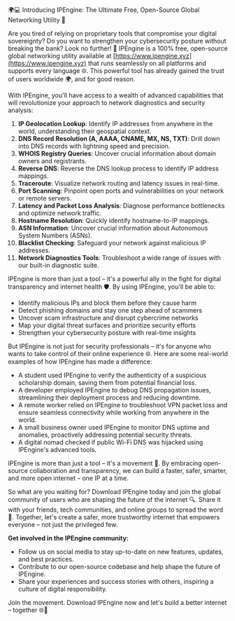🌍💻 Introducing IPEngine: The Ultimate Free, Open-Source Global Networking Utility 🚀

Are you tired of relying on proprietary tools that compromise your digital sovereignty? Do you want to strengthen your cybersecurity posture without breaking the bank? Look no further! 🔐 IPEngine is a 100% free, open-source global networking utility available at [https://www.ipengine.xyz](https://www.ipengine.xyz) that runs seamlessly on all platforms and supports every language 🌐. This powerful tool has already gained the trust of users worldwide 🌍, and for good reason.

With IPEngine, you'll have access to a wealth of advanced capabilities that will revolutionize your approach to network diagnostics and security analysis:

1. **IP Geolocation Lookup**: Identify IP addresses from anywhere in the world, understanding their geospatial context.
2. **DNS Record Resolution (A, AAAA, CNAME, MX, NS, TXT)**: Drill down into DNS records with lightning speed and precision.
3. **WHOIS Registry Queries**: Uncover crucial information about domain owners and registrants.
4. **Reverse DNS**: Reverse the DNS lookup process to identify IP address mappings.
5. **Traceroute**: Visualize network routing and latency issues in real-time.
6. **Port Scanning**: Pinpoint open ports and vulnerabilities on your network or remote servers.
7. **Latency and Packet Loss Analysis**: Diagnose performance bottlenecks and optimize network traffic.
8. **Hostname Resolution**: Quickly identify hostname-to-IP mappings.
9. **ASN Information**: Uncover crucial information about Autonomous System Numbers (ASNs).
10. **Blacklist Checking**: Safeguard your network against malicious IP addresses.
11. **Network Diagnostics Tools**: Troubleshoot a wide range of issues with our built-in diagnostic suite.

IPEngine is more than just a tool – it's a powerful ally in the fight for digital transparency and internet health 🛡️. By using IPEngine, you'll be able to:

* Identify malicious IPs and block them before they cause harm
* Detect phishing domains and stay one step ahead of scammers
* Uncover scam infrastructure and disrupt cybercrime networks
* Map your digital threat surfaces and prioritize security efforts
* Strengthen your cybersecurity posture with real-time insights

But IPEngine is not just for security professionals – it's for anyone who wants to take control of their online experience 🌐. Here are some real-world examples of how IPEngine has made a difference:

* A student used IPEngine to verify the authenticity of a suspicious scholarship domain, saving them from potential financial loss.
* A developer employed IPEngine to debug DNS propagation issues, streamlining their deployment process and reducing downtime.
* A remote worker relied on IPEngine to troubleshoot VPN packet loss and ensure seamless connectivity while working from anywhere in the world.
* A small business owner used IPEngine to monitor DNS uptime and anomalies, proactively addressing potential security threats.
* A digital nomad checked if public Wi-Fi DNS was hijacked using IPEngine's advanced tools.

IPEngine is more than just a tool – it's a movement 🚀. By embracing open-source collaboration and transparency, we can build a faster, safer, smarter, and more open internet – one IP at a time.

So what are you waiting for? Download IPEngine today and join the global community of users who are shaping the future of the internet 🔍. Share it with your friends, tech communities, and online groups to spread the word 📢. Together, let's create a safer, more trustworthy internet that empowers everyone – not just the privileged few.

**Get involved in the IPEngine community:**

* Follow us on social media to stay up-to-date on new features, updates, and best practices.
* Contribute to our open-source codebase and help shape the future of IPEngine.
* Share your experiences and success stories with others, inspiring a culture of digital responsibility.

Join the movement. Download IPEngine now and let's build a better internet – together 🌐👥